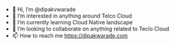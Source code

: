 - 👋 Hi, I’m @dipakvwarade
- 👀 I’m interested in anything around Telco Cloud
- 🌱 I’m currently learning Cloud Native landscape  
- 💞️ I’m looking to collaborate on anything related to Teclo Cloud
- 📫 How to reach me https://dipakwarade.com

<!---
dipakvwarade/dipakvwarade is a ✨ special ✨ repository because its `README.md` (this file) appears on your GitHub profile.
You can click the Preview link to take a look at your changes.
--->
